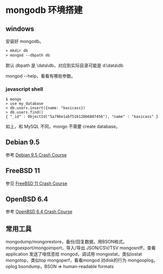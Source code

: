 # mongodb 环境搭建

## windows

安装好 mongodb。

```bat
> mkdir db
> mongod --dbpath db
```

默认 dbpath 是 \data\db，对应到实际目录可能是 d:\data\db

mongod --help，看看有哪些参数。

### javascript shell

```
$ mongo
> use my_database
> db.users.insert({name: "kasicass})
> db.users.find()
{ "_id" : ObjectId("5a796e1abf516120b6807456"), "name" : "kasicass" }
```

如上，和 MySQL 不同，mongo 不需要 create database。

## Debian 9.5

参考 [Debian 9.5 Crash Course][1]

## FreeBSD 11

参见 [FreeBSD 11 Crash Course][2]

## OpenBSD 6.4

参考 [OpenBSD 6.4 Crash Course][3]

## 常用工具

mongodump/mongorestore，备份/回复数据，用BSON格式。
mongoexport/mongoimport，导入/导出 JSON/CSV/TSV
mongosniff，查看 application 发送了啥信息给 mongod，调试用
mongostat，类似iostat
mongotop，类似top
mongoperf，看看mongod 对disk的行为
mongooplog，oplog
bsondump，BSON => human-readable formats

[1]:https://github.com/kasicass/blog/blob/master/debian/2018_10_29_debian9_crash_course.md
[2]:https://github.com/kasicass/blog/blob/master/freebsd/2018_10_29_freebsd11_crash_course.md
[3]:https://github.com/kasicass/blog/blob/master/openbsd/2018_10_31_openbsd_6.3_crash_course.md
